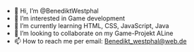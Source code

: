 - 👋 Hi, I’m @BenediktWestphal
- 👀 I’m interested in Game development
- 🌱 I’m currently learning HTML, CSS, JavaScript, Java
- 💞️ I’m looking to collaborate on my Game-Projekt ALine
- 📫 How to reach me per email: Benedikt_westphal@web.de
